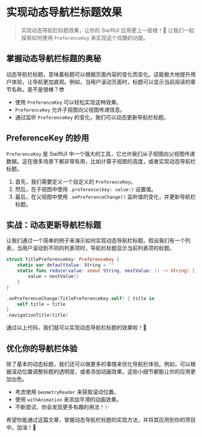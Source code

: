 ﻿# 实现动态导航栏标题效果

> 实现动态导航栏标题效果，让你的 SwiftUI 应用更上一层楼！🚀 让我们一起探索如何使用 `PreferenceKey` 来实现这个炫酷的功能。

## 掌握动态导航栏标题的奥秘

动态导航栏标题，意味着标题可以根据页面内容的变化而变化。这能极大地提升用户体验，让导航更加直观。例如，当用户滚动页面时，标题可以显示当前阅读的章节名称。是不是很棒？😎

*   使用 `PreferenceKey` 可以轻松实现这种效果。
*   `PreferenceKey` 允许子视图向父视图传递信息。
*   通过监听 `PreferenceKey` 的变化，我们可以动态更新导航栏标题。

## PreferenceKey 的妙用

`PreferenceKey` 是 SwiftUI 中一个强大的工具，它允许我们从子视图向父视图传递数据。这在很多场景下都非常有用，比如计算子视图的高度，或者实现动态导航栏标题。

1.  首先，我们需要定义一个自定义的 `PreferenceKey`。
2.  然后，在子视图中使用 `.preference(key: value:)` 设置值。
3.  最后，在父视图中使用 `.onPreferenceChange()` 监听值的变化，并更新导航栏标题。

## 实战：动态更新导航栏标题

让我们通过一个简单的例子来演示如何实现动态导航栏标题。假设我们有一个列表，当用户滚动到不同的列表项时，导航栏标题显示当前列表项的标题。

```swift
struct TitlePreferenceKey: PreferenceKey {
    static var defaultValue: String = ""
    static func reduce(value: inout String, nextValue: () -> String) {
        value = nextValue()
    }
}
```

```swift
.onPreferenceChange(TitlePreferenceKey.self) { title in
    self.title = title
}
.navigationTitle(title)
```

通过以上代码，我们就可以实现动态导航栏标题的效果啦！🎉

## 优化你的导航栏体验

除了基本的动态标题，我们还可以做更多的事情来优化导航栏体验。例如，可以根据滚动位置调整标题的透明度，或者添加动画效果。这些小细节都能让你的应用更加出色。

*   考虑使用 `GeometryReader` 来获取滚动位置。
*   使用 `withAnimation` 来添加平滑的动画效果。
*   不断尝试，你会发现更多有趣的用法！✨

希望你能通过这篇文章，掌握动态导航栏标题的实现方法，并将其应用到你的项目中。加油！💪


